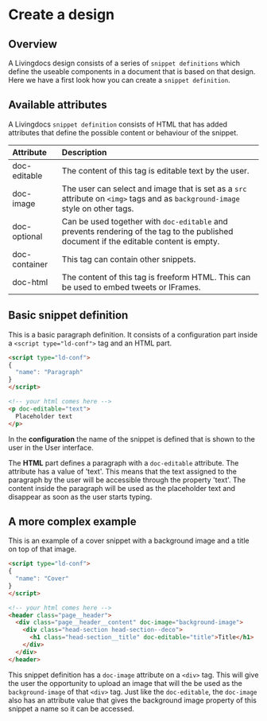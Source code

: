 
# Create a design

## Overview

A Livingdocs design consists of a series of `snippet definitions` which define the useable components in a document that is based on that design. Here we have a first look how you can create a `snippet definition`.

## Available attributes

A Livingdocs `snippet definition` consists of HTML that has added attributes that define the possible content or behaviour of the snippet.

| Attribute  | Description           |
|:---------|:-----------|
| doc-editable | The content of this tag is editable text by the user. |
| doc-image    | The user can select and image that is set as a `src` attribute on `<img>` tags and as `background-image` style on other tags. |
| doc-optional    | Can be used together with `doc-editable` and prevents rendering of the tag to the published document if the editable content is empty.|
| doc-container | This tag can contain other snippets. |
| doc-html | The content of this tag is freeform HTML. This can be used to embed tweets or IFrames. |

## Basic snippet definition

This is a basic paragraph definition. It consists of a configuration part inside a `<script type="ld-conf">` tag and an HTML part. 

```html
<script type="ld-conf">
{
  "name": "Paragraph"
}
</script>

<!-- your html comes here -->
<p doc-editable="text">
  Placeholder text
</p>
```
In the **configuration** the name of the snippet is defined that is shown to the user in the User interface.

The **HTML** part defines a paragraph with a `doc-editable` attribute. The attribute has a value of 'text'. This means that the text assigned to the paragraph by the user will be accessible through the property 'text'. The content inside the paragraph will be used as the placeholder text and disappear as soon as the user starts typing.

## A more complex example

This is an example of a cover snippet with a background image and a title on top of that image.

```html
<script type="ld-conf">
{
  "name": "Cover"
}
</script>

<!-- your html comes here -->
<header class="page__header">
  <div class="page__header__content" doc-image="background-image">
    <div class="head-section head-section--deco">
      <h1 class="head-section__title" doc-editable="title">Title</h1>
    </div>
  </div>
</header>
```
This snippet definition has a `doc-image` attribute on a `<div>` tag. This will give the user the opportunity to upload an image that will the be used as the `background-image` of that `<div>` tag. Just like the `doc-editable`, the `doc-image` also has an attribute value that gives the background image property of this snippet a name so it can be accessed.

